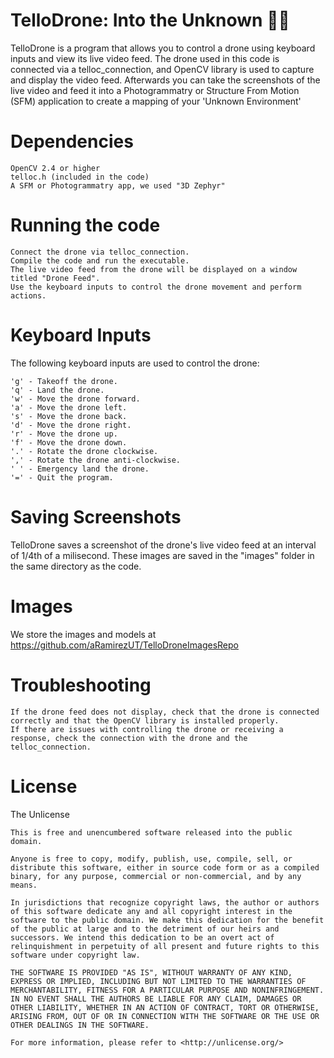 # TelloDrone: Into the Unknown 🤖🚀
TelloDrone is a program that allows you to control a drone using keyboard inputs and view its live video feed. The drone used in this code is connected via a telloc_connection, and OpenCV library is used to capture and display the video feed. Afterwards you can take the screenshots of the live video and feed it into a Photogrammatry or Structure From Motion (SFM) application to create a mapping of your 'Unknown Environment'

# Dependencies

    OpenCV 2.4 or higher
    telloc.h (included in the code)
    A SFM or Photogrammatry app, we used "3D Zephyr"

# Running the code

    Connect the drone via telloc_connection.
    Compile the code and run the executable.
    The live video feed from the drone will be displayed on a window titled "Drone Feed".
    Use the keyboard inputs to control the drone movement and perform actions.

# Keyboard Inputs

The following keyboard inputs are used to control the drone:

    'g' - Takeoff the drone.
    'q' - Land the drone.
    'w' - Move the drone forward.
    'a' - Move the drone left.
    's' - Move the drone back.
    'd' - Move the drone right.
    'r' - Move the drone up.
    'f' - Move the drone down.
    '.' - Rotate the drone clockwise.
    ',' - Rotate the drone anti-clockwise.
    ' ' - Emergency land the drone.
    '=' - Quit the program.

# Saving Screenshots

TelloDrone saves a screenshot of the drone's live video feed at an interval of 1/4th of a milisecond. These images are saved in the "images" folder in the same directory as the code.

# Images
We store the images and models at https://github.com/aRamirezUT/TelloDroneImagesRepo

# Troubleshooting

    If the drone feed does not display, check that the drone is connected correctly and that the OpenCV library is installed properly.
    If there are issues with controlling the drone or receiving a response, check the connection with the drone and the telloc_connection.
    
# License
The Unlicense

```
This is free and unencumbered software released into the public domain.

Anyone is free to copy, modify, publish, use, compile, sell, or
distribute this software, either in source code form or as a compiled
binary, for any purpose, commercial or non-commercial, and by any
means.

In jurisdictions that recognize copyright laws, the author or authors
of this software dedicate any and all copyright interest in the
software to the public domain. We make this dedication for the benefit
of the public at large and to the detriment of our heirs and
successors. We intend this dedication to be an overt act of
relinquishment in perpetuity of all present and future rights to this
software under copyright law.

THE SOFTWARE IS PROVIDED "AS IS", WITHOUT WARRANTY OF ANY KIND,
EXPRESS OR IMPLIED, INCLUDING BUT NOT LIMITED TO THE WARRANTIES OF
MERCHANTABILITY, FITNESS FOR A PARTICULAR PURPOSE AND NONINFRINGEMENT.
IN NO EVENT SHALL THE AUTHORS BE LIABLE FOR ANY CLAIM, DAMAGES OR
OTHER LIABILITY, WHETHER IN AN ACTION OF CONTRACT, TORT OR OTHERWISE,
ARISING FROM, OUT OF OR IN CONNECTION WITH THE SOFTWARE OR THE USE OR
OTHER DEALINGS IN THE SOFTWARE.

For more information, please refer to <http://unlicense.org/>
```
